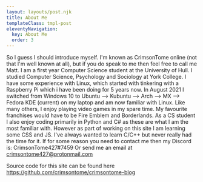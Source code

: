 ```yaml
---
layout: layouts/post.njk
title: About Me
templateClass: tmpl-post
eleventyNavigation:
  key: About Me
  order: 3
---
```


So I guess I should introduce myself. I'm known as CrimsonTome online (not that I'm well known at all), but if you do speak to me then feel free to call me Matt.
I am a first year Computer Science student at the University of Hull.
I studied Computer Science, Psychology and Sociology at York College.
I have some experience with Linux, which started with tinkering with a Raspberry Pi which i have been doing for 5 years now. In August 2021 I switched from Windows 10 to Ubuntu --> Kubuntu --> Arch --> MX --> Fedora KDE (current) on my laptop and am now familiar with Linux.
Like many others, I enjoy playing video games in my spare time. My favourite franchises would have to be Fire Emblem and Borderlands. As a CS student I also enjoy coding primarily in Python and C# as these are what I am the most familiar with. However as part of working on this site I am learning some CSS and JS. I've always wanted to learn C/C++ but never really had the time for it.
If for some reason you need to contact me then my Discord is: CrimsonTome427#7459
Or send me an email at <crimsontome427@protonmail.com>

Source code for this site can be found here <https://github.com/crimsontome/crimsontome-blog>
